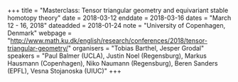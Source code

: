 +++
title = "Masterclass: Tensor triangular geometry and equivariant stable homotopy theory"
date = 2018-03-12
enddate = 2018-03-16
dates = "March 12 - 16, 2018"
dateadded = 2018-01-24
note = "University of Copenhagen, Denmark"
webpage = "http://www.math.ku.dk/english/research/conferences/2018/tensor-triangular-geometry/"
organisers = "Tobias Barthel, Jesper Grodal"
speakers = "Paul Balmer (UCLA), Justin Noel (Regensburg), Markus Hausmann (Copenhagen), Niko Naumann (Regensburg), Beren Sanders (EPFL), Vesna Stojanoska (UIUC)"
+++
